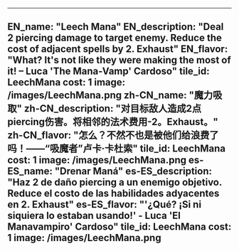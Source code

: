 ---

EN_name: "Leech Mana"
EN_description: "Deal 2 piercing damage to target enemy. Reduce the cost of adjacent spells by 2. Exhaust"
EN_flavor: "What? It's not like they were making the most of it! – Luca 'The Mana-Vamp' Cardoso"
tile_id: LeechMana
cost: 1
image: /images/LeechMana.png
zh-CN_name: "魔力吸取"
zh-CN_description: "对目标敌人造成2点piercing伤害。将相邻的法术费用-2。Exhaust。"
zh-CN_flavor: "怎么？不然不也是被他们给浪费了吗！——“吸魔者”卢卡·卡杜索"
tile_id: LeechMana
cost: 1
image: /images/LeechMana.png
es-ES_name: "Drenar Maná"
es-ES_description: "Haz 2 de daño piercing a un enemigo objetivo. Reduce el costo de las habilidades adyacentes en 2. Exhaust"
es-ES_flavor: "'¿Qué? ¡Si ni siquiera lo estaban usando!' - Luca 'El Manavampiro' Cardoso"
tile_id: LeechMana
cost: 1
image: /images/LeechMana.png
---